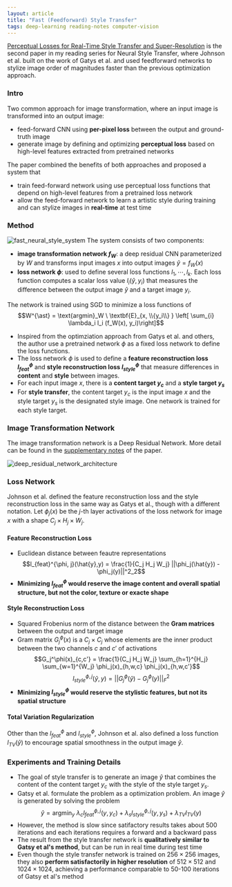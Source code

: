 ```yaml
---
layout: article
title: "Fast (Feedforward) Style Transfer"
tags: deep-learning reading-notes computer-vision
---
```


[Perceptual Losses for Real-Time Style Transfer and Super-Resolution](http://cs.stanford.edu/people/jcjohns/papers/eccv16/JohnsonECCV16.pdf) is the second paper in my reading series for Neural Style Transfer, where Johnson et al. built on the work of Gatys et al. and used feedforward networks to stylize image order of magnitudes faster than the previous optimization approach.

<!--more-->
### Intro
Two common approach for image transformation, where an input image is transformed into an output image:

- feed-forward CNN using **per-pixel loss** between the output and ground-truth image
- generate image by defining and optimizing **perceptual loss** based on high-level features extracted from pretrained networks

The paper combined the benefits of both approaches and proposed a system that

- train feed-forward network using use perceptual loss functions that depend on high-level features from a pretrained loss network
- allow the feed-forward network to learn a artistic style during training and can stylize images in **real-time** at test time

### Method
![fast_neural_style_system](https://s3-us-west-1.amazonaws.com/sijunhe-blog/plots/post11/fast_neural_style_system.png)
The system consists of two components: 

- **image transformation network $f_W$**: a deep residual CNN parameterized by $W$ and transforms input images $x$ into output images $\hat{y} = f_W(x)$
- **loss network $\phi$**: used to define several loss functions $l_1, \cdots, l_k$. Each loss function computes a scalar loss value $l_i(\hat{y}, y_i)$ that measures the difference between the output image $\hat{y}$ and a target image $y_i$. 

The network is trained using SGD to minimize a loss functions of
$$W^{\ast}  = \text{argmin}_W \ \textbf{E}_{x, \\{y_i\\} } \left[ \sum_{i} \lambda_i l_i (f_W(x), y_i)\right]$$

- Inspired from the optimziation approach from Gatys et al. and others, the author use a pretrained network $\phi$ as a fixed loss network to define the loss functions. 
- The loss network $\phi$ is used to define a **feature reconstruction loss $l_{feat}^{\phi}$** and **style reconstruction loss $l_{style}^{\phi}$** that measure differences in **content** and **style** between images.
- For each input image $x$, there is a **content target $y_c$** and a **style target $y_s$**
- For **style transfer**, the content target $y_c$ is the input image $x$ and the style target $y_s$ is the designated style image. One network is trained for each style target. 

### Image Transformation Network
The image transformation network is a Deep Residual Network. More detail can be found in the [supplementary notes](http://cs.stanford.edu/people/jcjohns/papers/eccv16/JohnsonECCV16Supplementary.pdf) of the paper.

![deep_residual_network_architecture](https://s3-us-west-1.amazonaws.com/sijunhe-blog/plots/post11/deep_residual_network_architecture.png)

### Loss Network
Johnson et al. defined the feature reconstruction loss and the style reconstruction loss in the same way as Gatys et al., though with a different notation. Let $\phi_{j}(x)$ be the $j$-th layer activations of the loss network for image $x$ with a shape $C_j \times H_j \times W_j$.

#### Feature Reconstruction Loss
- Euclidean distance between feautre representations
$$l_{feat}^{\phi, j}(\hat{y},y) = \frac{1}{C_j H_j W_j} ||\phi_j(\hat{y}) - \phi_j(y)||^2_2$$
- **Minimizing  $l_{feat}^{\phi}$ would reserve the image content and overall spatial structure, but not the color, texture or exacte shape**

#### Style Reconstruction Loss
- Squared Frobenius norm of the distance between the **Gram matrices** between the output and target image
- Gram matrix $G_j^\phi(x)$ is a $C_j \times C_j$ whose elements are the inner product between the two channels $c$ and $c'$ of activations
$$G_j^\phi(x)_{c,c'} = \frac{1}{C_j H_j W_j} \sum_{h=1}^{H_j} \sum_{w=1}^{W_j} \phi_j(x)_{h,w,c} \phi_j(x)_{h,w,c'}$$
$$l_{style}^{\phi, j}(\hat{y},y) = ||G^\phi_j(\hat{y}) - G^\phi_j(y)||^2_F$$
- **Minimizing  $l_{style}^{\phi}$ would reserve the stylistic features, but not its spatial structure**

#### Total Variation Regularization
Other than the $l_{feat}^{\phi}$ and $l_{style}^{\phi}$, Johnson et al. also defined a loss function $l_{TV}(\hat{y})$ to encourage spatial smoothness in the output image $\hat{y}$.


### Experiments and Training Details
- The goal of style transfer is to generate an image $\hat{y}$ that combines the content of the content target $y_c$ with the style of the style target $y_s$. 
- Gatsy et al. formulate the problem as a optimization problem. An image $\hat{y}$ is generated by solving the problem
$$\hat{y} = \text{argmin}_y \ \lambda_c l_{feat}^{\phi, j}(y, y_c) + \lambda_s l_{style}^{\phi, j}(y, y_s) + \lambda_{TV} l_{TV}(y)$$
- However, the method is slow since satifactory results takes about 500 iterations and each iterations requires a forward and a backward pass
- The result from the style transfer network is **qualitatively similar to Gatsy et al's method**, but can be run in real time during test time
- Even though the style transfer network is trained on $256 \times 256$ images, they also **perform satisfactorily in higher resolution** of $512 \times 512$ and $1024 \times 1024$, achieving a performance comparable to 50-100 iterations of Gatsy et al's method

